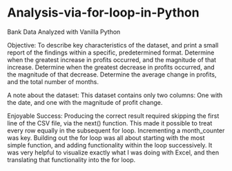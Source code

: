 # Analysis-via-for-loop-in-Python

Bank Data Analyzed with Vanilla Python

Objective: To describe key characteristics of the dataset, and print a small report of the findings within a specific, predetermined format. Determine when the greatest increase in profits occurred, and the magnitude of that increase. Determine when the greatest decrease in profits occurred, and the magnitude of that decrease. Determine the average change in profits, and the total number of months.

A note about the dataset: This dataset contains only two columns: One with the date, and one with the magnitude of profit change.

Enjoyable Success: Producing the correct result required skipping the first line of the CSV file, via the next() function. This made it possible to treat every row equally in the subsequent for loop. Incrementing a month_counter was key. Building out the for loop was all about starting with the most simple function, and adding functionality within the loop successively. It was very helpful to visualize exactly what I was doing with Excel, and then translating that functionality into the for loop.
